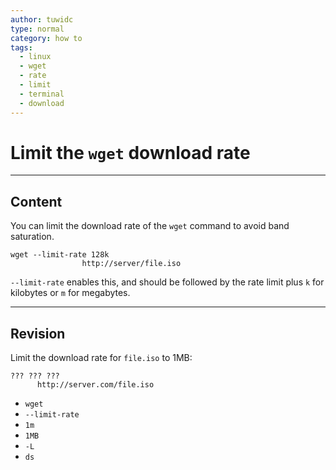 ```yaml
---
author: tuwidc
type: normal
category: how to
tags:
  - linux
  - wget
  - rate
  - limit
  - terminal
  - download
---
```


# Limit the `wget` download rate


---

## Content

You can limit the download rate of the `wget` command to avoid band saturation.

```plain-text
wget --limit-rate 128k 
                http://server/file.iso
```

`--limit-rate` enables this, and should be followed by the rate limit plus `k` for kilobytes or `m` for megabytes.


---

## Revision

Limit the download rate for `file.iso`  to 1MB:

```plain-text
??? ??? ??? 
      http://server.com/file.iso
```

- `wget`
- `--limit-rate`
- `1m`
- `1MB`
- `-L`
- `ds`
